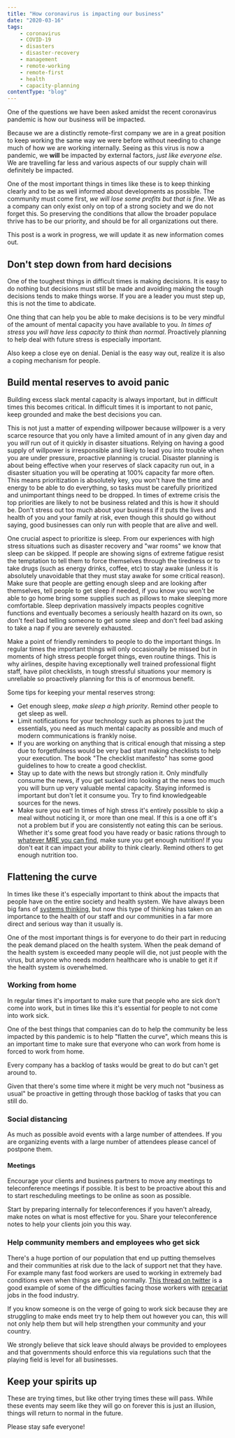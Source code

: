 ```yaml
---
title: "How coronavirus is impacting our business"
date: "2020-03-16"
tags: 
    - coronavirus
    - COVID-19
    - disasters
    - disaster-recovery
    - management
    - remote-working
    - remote-first
    - health
    - capacity-planning
contentType: "blog"
---
```


One of the questions we have been asked amidst the recent coronavirus pandemic is how our business will be impacted.

Because we are a distinctly remote-first company we are in a great position to keep working the same way we were before without needing to change much of how we are working internally. Seeing as this virus is now a pandemic, we **will** be impacted by external factors, *just like everyone else*. We are travelling far less and various aspects of our supply chain will definitely be impacted.

One of the most important things in times like these is to keep thinking clearly and to be as well informed about developments as possible.
The community must come first, *we will lose some profits but that is fine*. We as a company can only exist only on top of a strong society and we do not forget this.
So preserving the conditions that allow the broader populace thrive has to be our priority, and should be for all organizations out there.

This post is a work in progress, we will update it as new information comes out.

## Don't step down from hard decisions

One of the toughest things in difficult times is making decisions. It is easy to do nothing but decisions must still be made and avoiding making the tough decisions tends to make things worse.
If you are a leader you must step up, this is not the time to abdicate.

One thing that can help you be able to make decisions is to be very mindful of the amount of mental capacity you have available to you. *In times of stress you will have less capacity to think than normal*. Proactively planning to help deal with future stress is especially important.

Also keep a close eye on denial. Denial is the easy way out, realize it is also a coping mechanism for people.

## Build mental reserves to avoid panic

Building excess slack mental capacity is always important, but in difficult times this becomes critical.
In difficult times it is important to not panic, keep grounded and make the best decisions you can.

This is not just a matter of expending willpower because willpower is a very scarce resource that you only have a limited amount of in any given day and you *will* run out of it quickly in disaster situations.
Relying on having a good supply of willpower is irresponsible and likely to lead you into trouble when you are under pressure, proactive planning is crucial.
Disaster planning is about being effective when your reserves of slack capacity run out, in a disaster situation you will be operating at 100% capacity far more often. This means prioritization is absolutely key, you won't have the time and energy to be able to do everything, so tasks must be carefully prioritized and unimportant things need to be dropped.
In times of extreme crisis the top priorities are likely to not be business related and this is how it should be. Don't stress out too much about your business if it puts the lives and health of you and your family at risk, even though this should go without saying, good businesses can only run with people that are alive and well.

One crucial aspect to prioritize is sleep. From our experiences with high stress situations such as disaster recovery and "war rooms" we know that sleep can be skipped. If people are showing signs of extreme fatigue resist the temptation to tell them to force themselves through the tiredness or to take drugs (such as energy drinks, coffee, etc) to stay awake (unless it is absolutely unavoidable that they must stay awake for some critical reason). Make sure that people are getting enough sleep and are looking after themselves, tell people to get sleep if needed, if you know you won't be able to go home bring some supplies such as pillows to make sleeping more comfortable. Sleep deprivation massively impacts peoples cognitive functions and eventually becomes a seriously health hazard on its own, so don't feel bad telling someone to get some sleep and don't feel bad asking to take a nap if you are severely exhausted.

Make a point of friendly reminders to people to do the important things. In regular times the important things will only occasionally be missed but in moments of high stress people forget things, even routine things. This is why airlines, despite having exceptionally well trained professional flight staff, have pilot checklists, in tough stressful situations your memory is unreliable so proactively planning for this is of enormous benefit.

Some tips for keeping your mental reserves strong:

- Get enough sleep, *make sleep a high priority*. Remind other people to get sleep as well.
- Limit notifications for your technology such as phones to just the essentials, you need as much mental capacity as possible and much of modern communications is frankly noise.
- If you are working on anything that is critical enough that missing a step due to forgetfulness would be very bad start making checklists to help your execution. The book "The checklist manifesto" has some good guidelines to how to create a good checklist.
- Stay up to date with the news but strongly ration it. Only mindfully consume the news, if you get sucked into looking at the news too much you will burn up very valuable mental capacity. Staying informed is important but don't let it consume you. Try to find knowledgeable sources for the news.
- Make sure you eat! In times of high stress it's entirely possible to skip a meal without noticing it, or more than one meal. If this is a one off it's not a problem but if you are consistently not eating this can be serious. Whether it's some great food you have ready or basic rations through to [whatever MRE you can find](https://www.youtube.com/channel/UC2I6Et1JkidnnbWgJFiMeHA), make sure you get enough nutrition! If you don't eat it can impact your ability to think clearly. Remind others to get enough nutrition too.

## Flattening the curve

In times like these it's especially important to think about the impacts that people have on the entire society and health system.
We have always been big fans of [systems thinking](https://en.wikipedia.org/wiki/Complex_system), but now this type of thinking has taken on an importance to the health of our staff and our communities in a far more direct and serious way than it usually is.

One of the most important things is for everyone to do their part in reducing the peak demand placed on the health system. When the peak demand of the health system is exceeded many people will die, not just people with the virus, but anyone who needs modern healthcare who is unable to get it if the health system is overwhelmed.



### Working from home

In regular times it's important to make sure that people who are sick don't come into work, but in times like this it's essential for people to not come into work sick.

One of the best things that companies can do to help the community be less impacted by this pandemic is to help "flatten the curve", which means this is an important time to make sure that everyone who can work from home is forced to work from home.

Every company has a backlog of tasks would be great to do but can't get around to.

Given that there's some time where it might be very much not "business as usual" be proactive in getting through those backlog of tasks that you can still do.

### Social distancing

As much as possible avoid events with a large number of attendees. If you are organizing events with a large number of attendees please cancel of postpone them.

#### Meetings

Encourage your clients and business partners to move any meetings to teleconference meetings if possible.
It is best to be proactive about this and to start rescheduling meetings to be online as soon as possible.

Start by preparing internally for teleconferences if you haven't already, make notes on what is most effective for you.
Share your teleconference notes to help your clients join you this way.

### Help community members and employees who get sick

There's a huge portion of our population that end up putting themselves and their communities at risk due to the lack of support net that they have.
For example many fast food workers are used to working in extremely bad conditions even when things are going normally.
[This thread on twitter](https://mobile.twitter.com/NomeDaBarbarian/status/1232922661740613634) is a good example of some of the difficulties facing those workers with [precariat](https://en.wikipedia.org/wiki/Precariat) jobs in the food industry.

If you know someone is on the verge of going to work sick because they are struggling to make ends meet try to help them out however you can, this will not only help them but will help strengthen your community and your country.

We strongly believe that sick leave should always be provided to employees and that governments should enforce this via regulations such that the playing field is level for all businesses.

## Keep your spirits up

These are trying times, but like other trying times these will pass. While these events may seem like they will go on forever this is just an illusion, things will return to normal in the future.

Please stay safe everyone!
